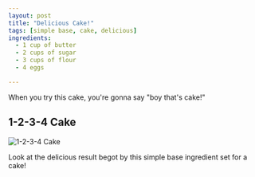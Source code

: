 ```yaml
---
layout: post
title: "Delicious Cake!"
tags: [simple base, cake, delicious]
ingredients: 
  - 1 cup of butter
  - 2 cups of sugar
  - 3 cups of flour
  - 4 eggs

---
```


When you try this cake, you're gonna say "boy that's cake!"

## 1-2-3-4 Cake

![1-2-3-4 Cake](https://upload.wikimedia.org/wikipedia/commons/thumb/f/fe/1-2-3-4_cake_slice_with_chocolate_sour_cream_icing.JPG/800px-1-2-3-4_cake_slice_with_chocolate_sour_cream_icing.JPG)

Look at the delicious result begot by this simple base ingredient set for a
cake!
